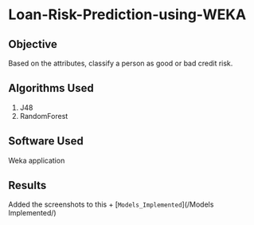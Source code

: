 # Loan-Risk-Prediction-using-WEKA

## Objective
Based on the attributes, classify a person as good or bad credit risk.

## Algorithms Used 
1. J48
2. RandomForest

## Software Used
Weka application

## Results 
Added the screenshots to this + [`Models_Implemented`](/Models Implemented/)
